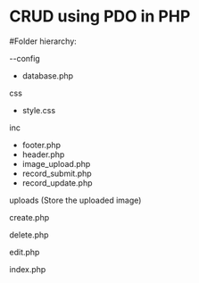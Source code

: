 ﻿# CRUD using PDO in PHP
 
#Folder hierarchy:

--config
- database.php

css
- style.css

inc
- footer.php
- header.php
- image_upload.php
- record_submit.php 
- record_update.php

uploads (Store the uploaded image)

create.php

delete.php

edit.php

index.php
